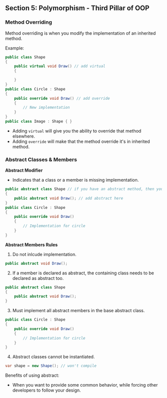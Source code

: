 ## **Section 5: Polymorphism - Third Pillar of OOP**

### **Method Overriding**

Method overriding is when you modify the implementation of an inherited method.

Example:
```csharp
public class Shape
{
    public virtual void Draw() // add virtual
    {

    }
}
public class Circle : Shape 
{ 
    public override void Draw() // add override
    {
        // New implementation
    }
}
public class Image : Shape { }
```
* Adding `virtual` will give you the ability to override that method elsewhere.
* Adding `override` will make that the method override it's in inherited method.

### **Abstract Classes & Members**

**Abstract Modifier**
* Indicates that a class or a member is missing implementation.
```csharp
public abstract class Shape // if you have an abstract method, then you must make the class abstract as well
{
    public abstract void Draw(); // add abstract here
}
public class Circle : Shape 
{ 
    public override void Draw()
    {
        // Implementation for circle
    }
}
```

**Abstract Members Rules**
1. Do not inlcude implementation.
```csharp
public abstract void Draw();
```
2. If a member is declared as abstract, the containing class needs to be declared as abstract too.
```csharp
public abstract class Shape
{
    public abstract void Draw();
}
```
3. Must implement all abstract members in the base abstract class.
```csharp
public class Circle : Shape 
{ 
    public override void Draw()
    {
        // Implementation for circle
    }
}
```
4. Abstract classes cannot be instantiated.
```csharp
var shape = new Shape(); // won't compile
```

Benefits of using abstract:
* When you want to provide some common behavior, while forcing other developers to follow your design.

